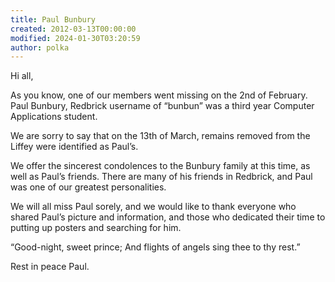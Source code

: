 ```yaml
---
title: Paul Bunbury
created: 2012-03-13T00:00:00
modified: 2024-01-30T03:20:59
author: polka
---
```


Hi all,

As you know, one of our members went missing on the 2nd of February. Paul Bunbury, Redbrick username of “bunbun” was a third year Computer Applications student.

We are sorry to say that on the 13th of March, remains removed from the Liffey were identified as Paul’s.

We offer the sincerest condolences to the Bunbury family at this time, as well as Paul’s friends. There are many of his friends in Redbrick, and Paul was one of our greatest personalities.

We will all miss Paul sorely, and we would like to thank everyone who shared Paul’s picture and information, and those who dedicated their time to putting up posters and searching for him.

“Good-night, sweet prince; And flights of angels sing thee to thy rest.”

Rest in peace Paul.
